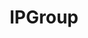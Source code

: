 ---
title: IPGroup
excerpt: ''
deprecated: false
hidden: false
metadata:
  title: ''
  description: ''
  robots: index
next:
  description: ''
---